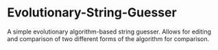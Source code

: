 # Evolutionary-String-Guesser
A simple evolutionary algorithm-based string guesser. Allows for editing and comparison of two different forms of the algorithm for comparison.
